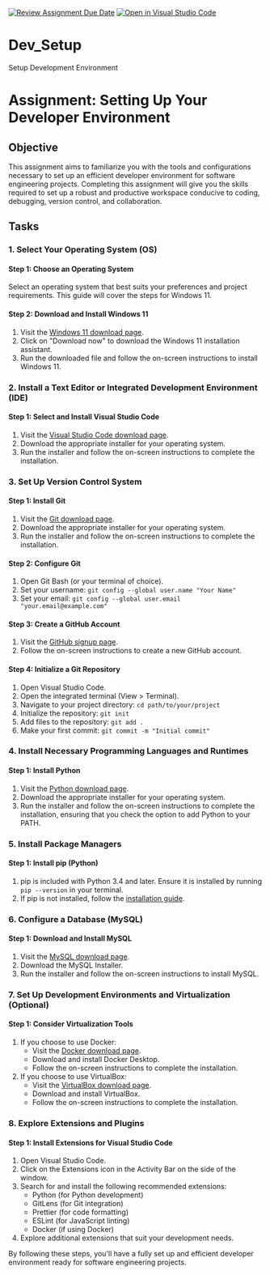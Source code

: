 [![Review Assignment Due Date](https://classroom.github.com/assets/deadline-readme-button-24ddc0f5d75046c5622901739e7c5dd533143b0c8e959d652212380cedb1ea36.svg)](https://classroom.github.com/a/vbnbTt5m)
[![Open in Visual Studio Code](https://classroom.github.com/assets/open-in-vscode-718a45dd9cf7e7f842a935f5ebbe5719a5e09af4491e668f4dbf3b35d5cca122.svg)](https://classroom.github.com/online_ide?assignment_repo_id=15265839&assignment_repo_type=AssignmentRepo)
# Dev_Setup
Setup Development Environment



# Assignment: Setting Up Your Developer Environment

## Objective
This assignment aims to familiarize you with the tools and configurations necessary to set up an efficient developer environment for software engineering projects. Completing this assignment will give you the skills required to set up a robust and productive workspace conducive to coding, debugging, version control, and collaboration.

## Tasks

### 1. Select Your Operating System (OS)
#### Step 1: Choose an Operating System
Select an operating system that best suits your preferences and project requirements. This guide will cover the steps for Windows 11.

#### Step 2: Download and Install Windows 11
1. Visit the [Windows 11 download page](https://www.microsoft.com/software-download/windows11).
2. Click on "Download now" to download the Windows 11 installation assistant.
3. Run the downloaded file and follow the on-screen instructions to install Windows 11.

### 2. Install a Text Editor or Integrated Development Environment (IDE)
#### Step 1: Select and Install Visual Studio Code
1. Visit the [Visual Studio Code download page](https://code.visualstudio.com/Download).
2. Download the appropriate installer for your operating system.
3. Run the installer and follow the on-screen instructions to complete the installation.

### 3. Set Up Version Control System
#### Step 1: Install Git
1. Visit the [Git download page](https://git-scm.com/download/win).
2. Download the appropriate installer for your operating system.
3. Run the installer and follow the on-screen instructions to complete the installation.

#### Step 2: Configure Git
1. Open Git Bash (or your terminal of choice).
2. Set your username: `git config --global user.name "Your Name"`
3. Set your email: `git config --global user.email "your.email@example.com"`

#### Step 3: Create a GitHub Account
1. Visit the [GitHub signup page](https://github.com).
2. Follow the on-screen instructions to create a new GitHub account.

#### Step 4: Initialize a Git Repository
1. Open Visual Studio Code.
2. Open the integrated terminal (View > Terminal).
3. Navigate to your project directory: `cd path/to/your/project`
4. Initialize the repository: `git init`
5. Add files to the repository: `git add .`
6. Make your first commit: `git commit -m "Initial commit"`

### 4. Install Necessary Programming Languages and Runtimes
#### Step 1: Install Python
1. Visit the [Python download page](http://www.python.org).
2. Download the appropriate installer for your operating system.
3. Run the installer and follow the on-screen instructions to complete the installation, ensuring that you check the option to add Python to your PATH.

### 5. Install Package Managers
#### Step 1: Install pip (Python)
1. pip is included with Python 3.4 and later. Ensure it is installed by running `pip --version` in your terminal.
2. If pip is not installed, follow the [installation guide](https://pip.pypa.io/en/stable/installation/).

### 6. Configure a Database (MySQL)
#### Step 1: Download and Install MySQL
1. Visit the [MySQL download page](https://dev.mysql.com/downloads/windows/installer/5.7.html).
2. Download the MySQL Installer.
3. Run the installer and follow the on-screen instructions to install MySQL.

### 7. Set Up Development Environments and Virtualization (Optional)
#### Step 1: Consider Virtualization Tools
1. If you choose to use Docker:
   - Visit the [Docker download page](https://www.docker.com/products/docker-desktop).
   - Download and install Docker Desktop.
   - Follow the on-screen instructions to complete the installation.
2. If you choose to use VirtualBox:
   - Visit the [VirtualBox download page](https://www.virtualbox.org/wiki/Downloads).
   - Download and install VirtualBox.
   - Follow the on-screen instructions to complete the installation.

### 8. Explore Extensions and Plugins
#### Step 1: Install Extensions for Visual Studio Code
1. Open Visual Studio Code.
2. Click on the Extensions icon in the Activity Bar on the side of the window.
3. Search for and install the following recommended extensions:
   - Python (for Python development)
   - GitLens (for Git integration)
   - Prettier (for code formatting)
   - ESLint (for JavaScript linting)
   - Docker (if using Docker)
4. Explore additional extensions that suit your development needs.

By following these steps, you'll have a fully set up and efficient developer environment ready for software engineering projects.
